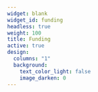 ```yaml
---
widget: blank
widget_id: funding
headless: true
weight: 100
title: Funding
active: true
design:
  columns: "1"
  background:
    text_color_light: false
    image_darken: 0
---
```

